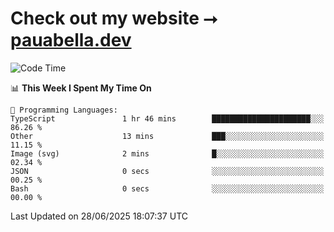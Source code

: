# Check out my website ⭢ [pauabella.dev](https://pauabella.dev)

<!--START_SECTION:waka-->
![Code Time](http://img.shields.io/badge/Code%20Time-4%2C559%20hrs%202%20mins-blue)

📊 **This Week I Spent My Time On** 

```text
💬 Programming Languages: 
TypeScript               1 hr 46 mins        ██████████████████████░░░   86.26 % 
Other                    13 mins             ███░░░░░░░░░░░░░░░░░░░░░░   11.15 % 
Image (svg)              2 mins              █░░░░░░░░░░░░░░░░░░░░░░░░   02.34 % 
JSON                     0 secs              ░░░░░░░░░░░░░░░░░░░░░░░░░   00.25 % 
Bash                     0 secs              ░░░░░░░░░░░░░░░░░░░░░░░░░   00.00 % 
```


 Last Updated on 28/06/2025 18:07:37 UTC
<!--END_SECTION:waka-->

